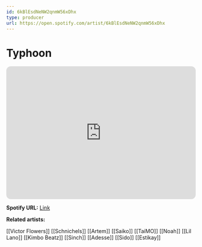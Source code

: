```yaml
---
id: 6kBlEsdNeNW2qnmW56xDhx
type: producer
url: https://open.spotify.com/artist/6kBlEsdNeNW2qnmW56xDhx
---
```

# Typhoon

<iframe style="border-radius:12px" src="https://open.spotify.com/embed/artist/6kBlEsdNeNW2qnmW56xDhx" width="100%" height="352" frameBorder="0" allowfullscreen="" allow="autoplay; clipboard-write; encrypted-media; fullscreen; picture-in-picture" loading="lazy"></iframe>

**Spotify URL:** [Link](https://open.spotify.com/artist/6kBlEsdNeNW2qnmW56xDhx)

**Related artists:**

[[Victor Flowers]]
[[Schnichels]]
[[Artem]]
[[Saiko]]
[[TaiMO]]
[[Noah]]
[[Lil Lano]]
[[Kimbo Beatz]]
[[Sinch]]
[[Adesse]]
[[Sido]]
[[Estikay]]
